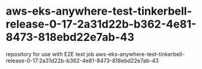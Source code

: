 # aws-eks-anywhere-test-tinkerbell-release-0-17-2a31d22b-b362-4e81-8473-818ebd22e7ab-43
repository for use with E2E test job aws-eks-anywhere-test-tinkerbell-release-0-17:2a31d22b-b362-4e81-8473-818ebd22e7ab-43

